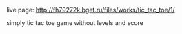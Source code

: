 live page: http://fh79272k.bget.ru/files/works/tic_tac_toe/1/ 

simply tic tac toe game without levels and score